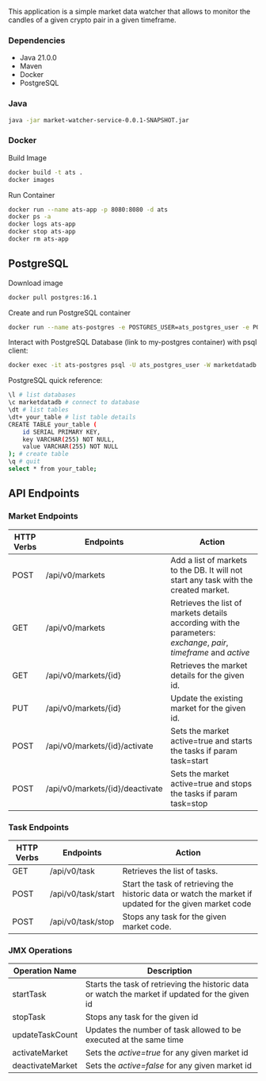 This application is a simple market data watcher that allows to monitor the candles of a given crypto pair in a given timeframe.

### Dependencies
- Java 21.0.0
- Maven 
- Docker
- PostgreSQL

### Java
```bash
java -jar market-watcher-service-0.0.1-SNAPSHOT.jar
```

### Docker
Build Image
```bash 
docker build -t ats .
docker images
```
Run Container
```bash
docker run --name ats-app -p 8080:8080 -d ats
docker ps -a
docker logs ats-app
docker stop ats-app
docker rm ats-app
```

## PostgreSQL
Download image
```bash
docker pull postgres:16.1
```
Create and run PostgreSQL container
```bash
docker run --name ats-postgres -e POSTGRES_USER=ats_postgres_user -e POSTGRES_PASSWORD=ats_postgres_pass -e POSTGRES_DB=marketdatadb -p 5432:5432 -d postgres:16.1
```
Interact with PostgreSQL Database (link to my-postgres container) with psql client:
```bash
docker exec -it ats-postgres psql -U ats_postgres_user -W marketdatadb
```
PostgreSQL quick reference:
```bash
\l # list databases
\c marketdatadb # connect to database
\dt # list tables
\dt+ your_table # list table details
CREATE TABLE your_table (
    id SERIAL PRIMARY KEY,
    key VARCHAR(255) NOT NULL,
    value VARCHAR(255) NOT NULL
); # create table
\q # quit
select * from your_table;
```

## API Endpoints

### Market Endpoints
| HTTP Verbs | Endpoints                       | Action                                                                                                            |
|------------|---------------------------------|-------------------------------------------------------------------------------------------------------------------|
| POST       | /api/v0/markets                 | Add a list of markets to the DB. It will not start any task with the created market.                              |
| GET        | /api/v0/markets                 | Retrieves the list of markets details according with the parameters: _exchange_, _pair_, _timeframe_ and _active_ |
| GET        | /api/v0/markets/{id}            | Retrieves the market details for the given id.                                                                    |
| PUT        | /api/v0/markets/{id}            | Update the existing market for the given id.                                                                      |
| POST       | /api/v0/markets/{id}/activate   | Sets the market active=true and starts the tasks if param task=start                                              |
| POST       | /api/v0/markets/{id}/deactivate | Sets the market active=true and stops the tasks if param task=stop                                                |

### Task Endpoints
| HTTP Verbs | Endpoints          | Action                                                                                                  |
|------------|--------------------|---------------------------------------------------------------------------------------------------------|
| GET        | /api/v0/task       | Retrieves the list of tasks.                                                                            |
| POST       | /api/v0/task/start | Start the task of retrieving the historic data or watch the market if updated for the given market code |
| POST       | /api/v0/task/stop  | Stops any task for the given market code.                                                               |

### JMX Operations
| Operation Name   | Description                                                                                     |
|------------------|-------------------------------------------------------------------------------------------------|
| startTask        | Starts the task of retrieving the historic data or watch the market if updated for the given id |
| stopTask         | Stops any task for the given id                                                                 |
| updateTaskCount  | Updates the number of task allowed to be executed at the same time                              |
| activateMarket   | Sets the _active=true_ for any given market id                                                  |
| deactivateMarket | Sets the _active=false_ for any given market id                                                 |

